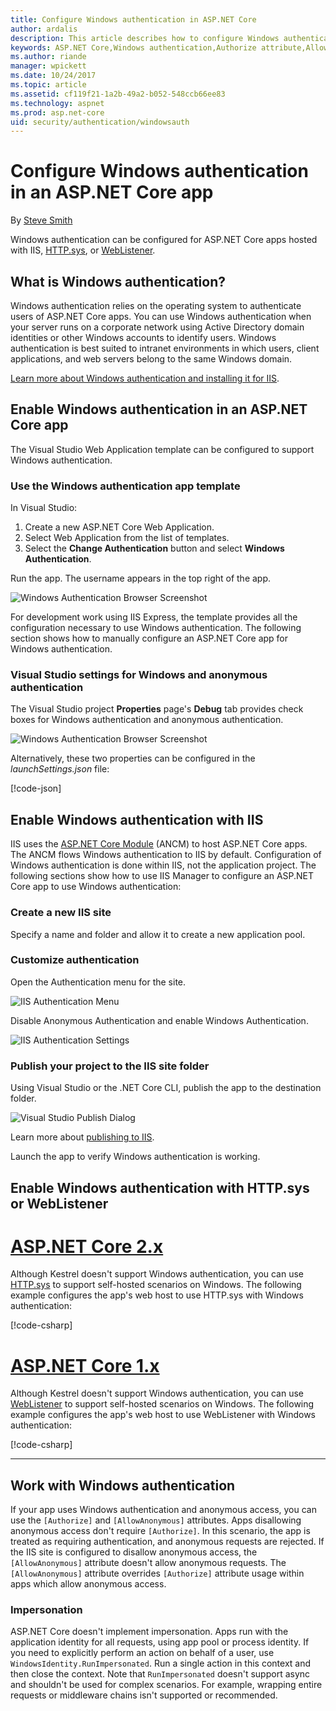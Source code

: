 ```yaml
---
title: Configure Windows authentication in ASP.NET Core
author: ardalis
description: This article describes how to configure Windows authentication in ASP.NET Core, using IIS Express, IIS, HTTP.sys, and WebListener.
keywords: ASP.NET Core,Windows authentication,Authorize attribute,AllowAnonymous attribute
ms.author: riande
manager: wpickett
ms.date: 10/24/2017
ms.topic: article
ms.assetid: cf119f21-1a2b-49a2-b052-548ccb66ee83
ms.technology: aspnet
ms.prod: asp.net-core
uid: security/authentication/windowsauth
---
```

# Configure Windows authentication in an ASP.NET Core app

By [Steve Smith](https://ardalis.com)

Windows authentication can be configured for ASP.NET Core apps hosted with IIS, [HTTP.sys](xref:fundamentals/servers/httpsys), or [WebListener](xref:fundamentals/servers/weblistener).

## What is Windows authentication?

Windows authentication relies on the operating system to authenticate users of ASP.NET Core apps. You can use Windows authentication when your server runs on a corporate network using Active Directory domain identities or other Windows accounts to identify users. Windows authentication is best suited to intranet environments in which users, client applications, and web servers belong to the same Windows domain.

[Learn more about Windows authentication and installing it for IIS](https://docs.microsoft.com/iis/configuration/system.webServer/security/authentication/windowsAuthentication/).

## Enable Windows authentication in an ASP.NET Core app

The Visual Studio Web Application template can be configured to support Windows authentication.

### Use the Windows authentication app template

In Visual Studio:
1. Create a new ASP.NET Core Web Application. 
1. Select Web Application from the list of templates.
1. Select the **Change Authentication** button and select **Windows Authentication**. 

Run the app. The username appears in the top right of the app.

![Windows Authentication Browser Screenshot](windowsauth/_static/browser-screenshot.png)

For development work using IIS Express, the template provides all the configuration necessary to use Windows authentication. The following section shows how to manually configure an ASP.NET Core app for Windows authentication.

### Visual Studio settings for Windows and anonymous authentication

The Visual Studio project **Properties** page's **Debug** tab provides check boxes for Windows authentication and anonymous authentication.

![Windows Authentication Browser Screenshot](windowsauth/_static/vs-auth-property-menu.png)

Alternatively, these two properties can be configured in the *launchSettings.json* file:

[!code-json[](windowsauth/sample/launchSettings.json?highlight=3-4)]

## Enable Windows authentication with IIS

IIS uses the [ASP.NET Core Module](xref:fundamentals/servers/aspnet-core-module) (ANCM) to host ASP.NET Core apps. The ANCM flows Windows authentication to IIS by default. Configuration of Windows authentication is done within IIS, not the application project. The following sections show how to use IIS Manager to configure an ASP.NET Core app to use Windows authentication:

### Create a new IIS site

Specify a name and folder and allow it to create a new application pool.

### Customize authentication

Open the Authentication menu for the site.

![IIS Authentication Menu](windowsauth/_static/iis-authentication-menu.png)

Disable Anonymous Authentication and enable Windows Authentication.

![IIS Authentication Settings](windowsauth/_static/iis-auth-settings.png)

### Publish your project to the IIS site folder

Using Visual Studio or the .NET Core CLI, publish the app to the destination folder.

![Visual Studio Publish Dialog](windowsauth/_static/vs-publish-app.png)

Learn more about [publishing to IIS](xref:publishing/iis).

Launch the app to verify Windows authentication is working.

## Enable Windows authentication with HTTP.sys or WebListener

# [ASP.NET Core 2.x](#tab/aspnetcore2x)

Although Kestrel doesn't support Windows authentication, you can use [HTTP.sys](xref:fundamentals/servers/httpsys) to support self-hosted scenarios on Windows. The following example configures the app's web host to use HTTP.sys with Windows authentication:

[!code-csharp[](windowsauth/sample/Program2x.cs?highlight=9-14)]

# [ASP.NET Core 1.x](#tab/aspnetcore1x)

Although Kestrel doesn't support Windows authentication, you can use [WebListener](xref:fundamentals/servers/weblistener) to support self-hosted scenarios on Windows. The following example configures the app's web host to use WebListener with Windows authentication:

[!code-csharp[](windowsauth/sample/Program1x.cs?highlight=6-11)]

---

## Work with Windows authentication

If your app uses Windows authentication and anonymous access, you can use the `[Authorize]` and `[AllowAnonymous]` attributes. Apps disallowing anonymous access don't require `[Authorize]`. In this scenario, the app is treated as requiring authentication, and anonymous requests are rejected. If the IIS site is configured to disallow anonymous access, the `[AllowAnonymous]` attribute doesn't allow anonymous requests. The `[AllowAnonymous]` attribute overrides `[Authorize]` attribute usage within apps which allow anonymous access.

### Impersonation

ASP.NET Core doesn't implement impersonation. Apps run with the application identity for all requests, using app pool or process identity. If you need to explicitly perform an action on behalf of a user, use `WindowsIdentity.RunImpersonated`. Run a single action in this context and then close the context. Note that `RunImpersonated` doesn't support async and shouldn't be used for complex scenarios. For example, wrapping entire requests or middleware chains isn't supported or recommended.
